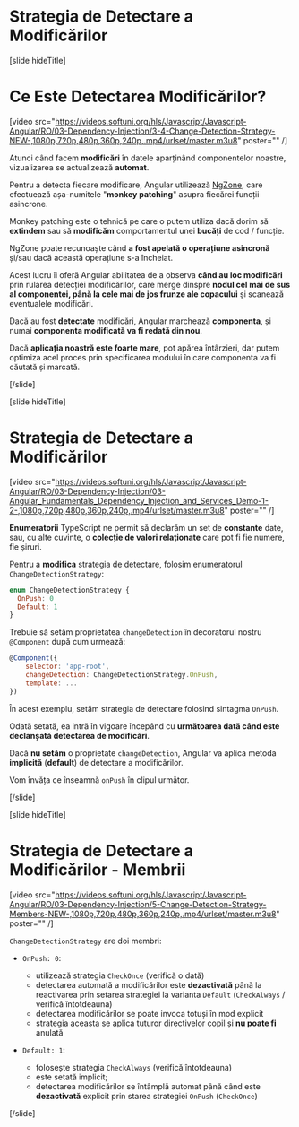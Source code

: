 # Strategia de Detectare a Modificărilor

[slide hideTitle]

# Ce Este Detectarea Modificărilor?

[video src="https://videos.softuni.org/hls/Javascript/Javascript-Angular/RO/03-Dependency-Injection/3-4-Change-Detection-Strategy-NEW-,1080p,720p,480p,360p,240p,.mp4/urlset/master.m3u8" poster="" /]

Atunci când facem **modificări** în datele aparținând componentelor noastre, vizualizarea se actualizează **automat**.

Pentru a detecta fiecare modificare, Angular utilizează [NgZone](https://angular.io/guide/zone), care efectuează așa-numitele "**monkey patching**" asupra fiecărei funcții asincrone.

Monkey patching este o tehnică pe care o putem utiliza dacă dorim să **extindem** sau să **modificăm** comportamentul unei **bucăți** de cod / funcție.

NgZone poate recunoaște când **a fost apelată o operațiune asincronă** și/sau dacă această operațiune s-a încheiat. 

Acest lucru îi oferă Angular abilitatea de a observa **când au loc modificări** prin rularea detecției modificărilor, care merge dinspre **nodul cel mai de sus al componentei, până la cele mai de jos frunze ale copacului** și scanează eventualele modificări.

Dacă au fost **detectate** modificări, Angular marchează **componenta**, și numai **componenta modificată va fi redată din nou**.

Dacă **aplicația noastră este foarte mare**, pot apărea întârzieri, dar putem optimiza acel proces prin specificarea modului în care componenta va fi căutată și marcată.  

[/slide]

[slide hideTitle]

# Strategia de Detectare a Modificărilor

[video src="https://videos.softuni.org/hls/Javascript/Javascript-Angular/RO/03-Dependency-Injection/03-Angular_Fundamentals_Dependency_Injection_and_Services_Demo-1-2-,1080p,720p,480p,360p,240p,.mp4/urlset/master.m3u8" poster="" /]


**Enumeratorii** TypeScript ne permit să declarăm un set de **constante** date, sau, cu alte cuvinte, o **colecție de valori relaționate** care pot fi fie numere, fie șiruri. 

Pentru a **modifica** strategia de detectare, folosim enumeratorul `ChangeDetectionStrategy`:

```js
enum ChangeDetectionStrategy {
  OnPush: 0
  Default: 1
}
```

Trebuie să setăm proprietatea `changeDetection` în decoratorul nostru `@Component` după cum urmează:

```js
@Component({
    selector: 'app-root',
    changeDetection: ChangeDetectionStrategy.OnPush,
    template: ...
})
```

În acest exemplu, setăm strategia de detectare folosind sintagma `OnPush`.

Odată setată, ea intră în vigoare începând cu  **următoarea dată când este declanșată detectarea de modificări**.

Dacă **nu setăm** o proprietate `changeDetection`, Angular va aplica metoda **implicită** (**default**) de detectare a modificărilor.

Vom învăța ce înseamnă `onPush` în clipul următor.

[/slide]

[slide hideTitle]

# Strategia de Detectare a Modificărilor - Membrii

[video src="https://videos.softuni.org/hls/Javascript/Javascript-Angular/RO/03-Dependency-Injection/5-Change-Detection-Strategy-Members-NEW-,1080p,720p,480p,360p,240p,.mp4/urlset/master.m3u8" poster="" /]


`ChangeDetectionStrategy` are doi membri:

- `OnPush: 0`:
  - utilizează strategia `CheckOnce` (verifică o dată)
  - detectarea automată a modificărilor este **dezactivată** până la reactivarea prin setarea strategiei la varianta `Default` (`CheckAlways` / verifică întotdeauna)
  - detectarea modificărilor se poate invoca totuși în mod explicit
  - strategia aceasta se aplica tuturor directivelor copil și **nu poate fi** anulată
  
- `Default: 1`:
  - folosește strategia `CheckAlways` (verifică întotdeauna)
  - este setată implicit;
  - detectarea modificărilor se întâmplă automat până când este **dezactivată** explicit prin starea strategiei `OnPush` (`CheckOnce`)

[/slide]
